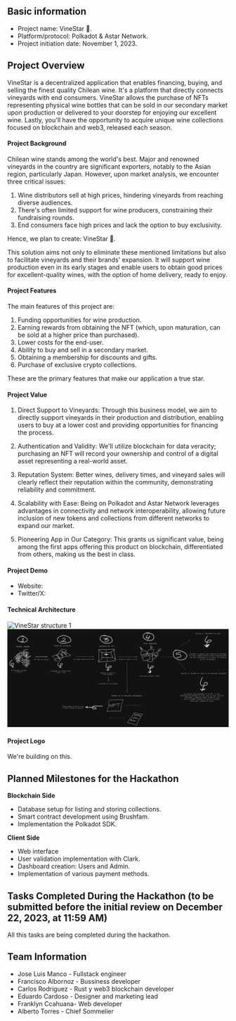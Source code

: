 ## Basic information

- Project name: VineStar 🍷.
- Platform/protocol: Polkadot & Astar Network.
- Project initiation date: November 1, 2023.

## Project Overview

VineStar is a decentralized application that enables financing, buying, and selling the finest quality Chilean wine. It's a platform that directly connects vineyards with end consumers. VineStar allows the purchase of NFTs representing physical wine bottles that can be sold in our secondary market upon production or delivered to your doorstep for enjoying our excellent wine. Lastly, you'll have the opportunity to acquire unique wine collections focused on blockchain and web3, released each season.

#### Project Background

Chilean wine stands among the world's best. Major and renowned vineyards in the country are significant exporters, notably to the Asian region, particularly Japan. However, upon market analysis, we encounter three critical issues:

1. Wine distributors sell at high prices, hindering vineyards from reaching diverse audiences.
2. There's often limited support for wine producers, constraining their fundraising rounds.
3. End consumers face high prices and lack the option to buy exclusivity.

Hence, we plan to create: VineStar 🍷.

This solution aims not only to eliminate these mentioned limitations but also to facilitate vineyards and their brands' expansion. It will support wine production even in its early stages and enable users to obtain good prices for excellent-quality wines, with the option of home delivery, ready to enjoy.

#### Project Features

The main features of this project are:

1. Funding opportunities for wine production.
2. Earning rewards from obtaining the NFT (which, upon maturation, can be sold at a higher price than purchased).
3. Lower costs for the end-user.
4. Ability to buy and sell in a secondary market.
5. Obtaining a membership for discounts and gifts.
6. Purchase of exclusive crypto collections.

These are the primary features that make our application a true star.

#### Project Value

1. Direct Support to Vineyards: Through this business model, we aim to directly support vineyards in their production and distribution, enabling users to buy at a lower cost and providing opportunities for financing the process.

2. Authentication and Validity: We'll utilize blockchain for data veracity; purchasing an NFT will record your ownership and control of a digital asset representing a real-world asset.

3. Reputation System: Better wines, delivery times, and vineyard sales will clearly reflect their reputation within the community, demonstrating reliability and commitment.

4. Scalability with Ease: Being on Polkadot and Astar Network leverages advantages in connectivity and network interoperability, allowing future inclusion of new tokens and collections from different networks to expand our market.

5. Pioneering App in Our Category: This grants us significant value, being among the first apps offering this product on blockchain, differentiated from others, making us the best in class.

#### Project Demo

- Website:
- Twitter/X:

#### Technical Architecture
![VineStar structure 1](assets/Vinestar_structure1.png)
![VineStar structure 2](assets/Vinestar_structure2.png)

#### Project Logo

We're building on this.

## Planned Milestones for the Hackathon

**Blockchain Side**

- Database setup for listing and storing collections.
- Smart contract development using Brushfam.
- Implementation the Polkadot SDK.

**Client Side**

- Web interface
- User validation implementation with Clark.
- Dashboard creation: Users and Admin.
- Implementation of various payment methods.

## Tasks Completed During the Hackathon (to be submitted before the initial review on December 22, 2023, at 11:59 AM)

All this tasks are being completed during the hackathon.

## Team Information

- Jose Luis Manco - Fullstack engineer
- Francisco Albornoz - Bussiness developer
- Carlos Rodriguez - Rust y web3 blockchain developer
- Eduardo Cardoso - Designer and marketing lead
- Franklyn Ccahuana- Web developer
- Alberto Torres - Chief Sommelier
